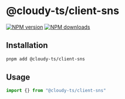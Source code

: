 # @cloudy-ts/client-sns

[![NPM version](https://img.shields.io/npm/v/@cloudy-ts/client-sns/latest.svg)](https://www.npmjs.com/package/@cloudy-ts/client-sns)
[![NPM downloads](https://img.shields.io/npm/dm/@cloudy-ts/client-sns.svg)](https://www.npmjs.com/package/@cloudy-ts/client-sns)

## Installation

```sh
pnpm add @cloudy-ts/client-sns
```

## Usage

```ts
import {} from "@cloudy-ts/client-sns"
```
